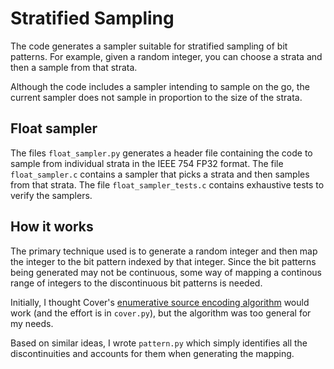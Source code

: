 # Stratified Sampling

The code generates a sampler suitable for stratified sampling of bit
patterns. For example, given a random integer, you can choose a strata
and then a sample from that strata.

Although the code includes a sampler intending to sample on the go,
the current sampler does not sample in proportion to the size of the
strata.

## Float sampler

The files `float_sampler.py` generates a header file containing the
code to sample from individual strata in the IEEE 754 FP32 format. The
file `float_sampler.c` contains a sampler that picks a strata and then
samples from that strata. The file `float_sampler_tests.c` contains
exhaustive tests to verify the samplers.

## How it works

The primary technique used is to generate a random integer and then
map the integer to the bit pattern indexed by that integer. Since the
bit patterns being generated may not be continuous, some way of
mapping a continous range of integers to the discontinuous bit
patterns is needed.

Initially, I thought Cover's [enumerative source encoding
algorithm](https://isl.stanford.edu/~cover/papers/transIT/0073cove.pdf)
would work (and the effort is in `cover.py`), but the algorithm was
too general for my needs.

Based on similar ideas, I wrote `pattern.py` which simply identifies
all the discontinuities and accounts for them when generating the
mapping.